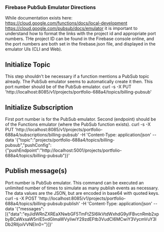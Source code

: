 ### Firebase PubSub Emulator Directions

While documentation exists here:
https://cloud.google.com/functions/docs/local-development
https://cloud.google.com/pubsub/docs/emulator
it is important to understand how to format the links with the project id and appropriate port numbers.  THe project ID can be found in the Firebase console online, and the port numbers are both set in the firebase.json file, and displayed in the emulator UIs (CLI and Web).

## Initialize Topic
This step shouldn't be necessary if a function mentions a PubSub topic already.  The PubSub emulator seems to automatically create it then.
This port number should be of the PubSub emulator.
curl -s -X PUT 'http://localhost:8085/v1/projects/portfolio-688a4/topics/billing-pubsub'

## Initialize Subscription
First port number is for the PubSub emulator.  Second (endpoint) should be of the Functions emulator (where the PubSub function exists).
curl -s -X PUT 'http://localhost:8085/v1/projects/portfolio-688a4/subscriptions/billing-pubsub' -H 'Content-Type: application/json' --data '{"topic":"projects/portfolio-688a4/topics/billing-pubsub","pushConfig":{"pushEndpoint":"http://localhost:5001/projects/portfolio-688a4/topics/billing-pubsub"}}'

## Publish message(s)
Port number is PubSub emulator.  This command can be executed an unlimited number of times to simulate as many publish events as necessary.  The data values are the JSON, but are encoded in base64 with quoted keys.
curl -s -X POST 'http://localhost:8085/v1/projects/portfolio-688a4/topics/billing-pubsub:publish'  -H 'Content-Type: application/json'  --data '{"messages":[{"data":"eyJidWRnZXREaXNwbGF5TmFtZSI6IkVtdWxhdG9yIFBvcnRmb2xpbyBCaWxsaW5nIE5vdGlmaWVyIiwiY29zdEFtb3VudCI6MCwiY3VycmVuY3lDb2RlIjoiVVNEIn0="}]}'